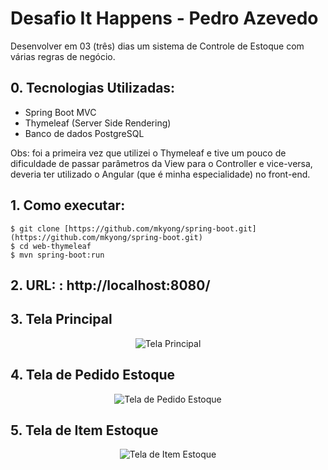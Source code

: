 # Desafio It Happens - Pedro Azevedo

Desenvolver em 03 (três) dias um sistema de Controle de Estoque com várias regras de negócio.

## 0. Tecnologias Utilizadas:
- Spring Boot MVC
- Thymeleaf (Server Side Rendering)
- Banco de dados PostgreSQL

<p>Obs: foi a primeira vez que utilizei o Thymeleaf e tive um pouco de dificuldade de passar parâmetros da View para o Controller e vice-versa,
deveria ter utilizado o Angular (que é minha especialidade) no front-end.</p>

## 1. Como executar:
```
$ git clone [https://github.com/mkyong/spring-boot.git](https://github.com/mkyong/spring-boot.git)
$ cd web-thymeleaf
$ mvn spring-boot:run

```
## 2. URL: : http://localhost:8080/

## 3. Tela Principal

<p align="center">
	<img alt="Tela Principal" src="https://i.imgur.com/BkyogNg.png" target="_blank" />
</p>

## 4. Tela de Pedido Estoque

<p align="center">
	<img alt="Tela de Pedido Estoque" src="https://i.imgur.com/8kahJed.png" target="_blank" />
</p>

## 5. Tela de Item Estoque

<p align="center">
	<img alt="Tela de Item Estoque" src="https://i.imgur.com/tooxoS8.png" target="_blank" />
</p>
